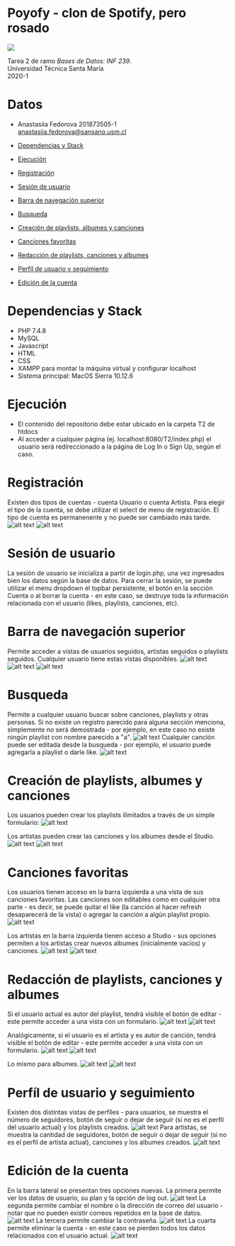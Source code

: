# Poyofy - clon de Spotify, pero rosado
![](https://i.redd.it/numywxxyp2p21.jpg)

Tarea 2 de ramo *Bases de Datos: INF 239*.  
Universidad Técnica Santa María  
2020-1

# Datos
- Anastasiia Fedorova  201873505-1  
<anastasiia.fedorova@sansano.usm.cl>

- [Dependencias y Stack](#dependencias-y-stack)
- [Ejecución](#ejecuci-n)
- [Registración](#registraci-n)
- [Sesión de usuario](#sesi-n-de-usuario)
- [Barra de navegación superior](#barra-de-navegaci-n-superior)
- [Busqueda](#busqueda)
- [Creación de playlists, albumes y canciones](#creaci-n-de-playlists--albumes-y-canciones)
- [Canciones favoritas](#canciones-favoritas)
- [Redacción de playlists, canciones y albumes](#redacci-n-de-playlists--canciones-y-albumes)
- [Perfíl de usuario y seguimiento](#perf-l-de-usuario-y-seguimiento)
- [Edición de la cuenta](#edici-n-de-la-cuenta)

# Dependencias y Stack
- PHP 7.4.8
- MySQL
- Javascript
- HTML
- CSS
- XAMPP para montar la máquina virtual y configurar localhost
- Sistema principal: MacOS Sierra 10.12.6

# Ejecución
- El contenido del repositorio debe estar ubicado en la carpeta T2 de htdocs
- Al acceder a cualquier página (ej. localhost:8080/T2/index.php) el usuario será redireccionado a la página de Log In o Sign Up, según el caso.

# Registración
Existen dos tipos de cuentas - cuenta Usuario o cuenta Artista. Para elegir el tipo de la cuenta, se debe utilizar el select de menu de registración. El tipo de cuenta es permanenente y no puede ser cambiado más tarde.
![alt text](misc/register.png)
![alt text](misc/register_usertype.png)

# Sesión de usuario
La sesión de usuario se inicializa a partir de login.php, una vez ingresados bien los datos según la base de datos.
Para cerrar la sesión, se puede utilizar el menu dropdown el topbar persistente, el botón en la sección Cuenta o al borrar la cuenta - en este caso, se destruye toda la información relacionada con el usuario (likes, playlists, canciones, etc).

# Barra de navegación superior
Permite acceder a vistas de usuarios seguidos, artistas seguidos o playlists seguidos. Cualquier usuario tiene estas vistas disponibles.
![alt text](misc/followed_users.png)
![alt text](misc/followed_artists.png)
![alt text](misc/followed_playlists.png)

# Busqueda
Permite a cualquier usuario buscar sobre canciones, playlists y otras personas. Si no existe un registro parecido para alguna sección menciona, simplemente no será demostrada - por ejemplo, en este caso no existe ningún playlist con nombre parecido a "a".
![alt text](misc/search.png)
Cualquier canción puede ser editada desde la busqueda - por ejemplo, el usuario puede agregarla a playlist o darle like.
![alt text](misc/edit_search.png)

# Creación de playlists, albumes y canciones
Los usuarios pueden crear los playlists ilimitados a través de un simple formulario:
![alt text](misc/new_play.png)

Los artistas pueden crear las canciones y los albumes desde el Studio.
![alt text](misc/new_song.png)
![alt text](misc/new_album.png)

# Canciones favoritas 
Los usuarios tienen acceso en la barra izquierda a una vista de sus canciones favoritas. Las canciones son editables como en cualquier otra parte - es decir, se puede quitar el like (la canción al hacer refresh desaparecerá de la vista) o agregar la canción a algún playlist propio.
![alt text](misc/favsong.png)

Los artistas en la barra izquierda tienen acceso a Studio - sus opciones permiten a los artistas crear nuevos albumes (inicialmente vacíos) y canciones.
![alt text](misc/new_album.png)
![alt text](misc/new_song.png)

# Redacción de playlists, canciones y albumes
Si el usuario actual es autor del playlist, tendrá visible el botón de editar - este permite acceder a una vista con un formulario.
![alt text](misc/edit_play1.png)
![alt text](misc/edit_play2.png)

Analógicamente, si el usuario es el artista y es autor de canción, tendrá visible el botón de editar - este permite acceder a una vista con un formulario.
![alt text](misc/edit_song1.png)
![alt text](misc/edit_song2.png)

Lo mismo para albumes.
![alt text](misc/edit_album1.png)
![alt text](misc/edit_album2.png)

# Perfíl de usuario y seguimiento
Existen dos distintas vistas de perfiles - para usuarios, se muestra el número de seguidores, botón de seguir o dejar de seguir (si no es el perfil del usuario actual) y los playlists creados.
![alt text](misc/profile_user.png)
Para artistas, se muestra la cantidad de seguidores, botón de seguir o dejar de seguir (si no es el perfil de artista actual), canciones y los albumes creados.
![alt text](misc/profile_artist.png)

# Edición de la cuenta
En la barra lateral se presentan tres opciones nuevas. La primera permite ver los datos de usuario, su plan y la opción de log out.
![alt text](misc/cuenta1.png)
La segunda permite cambiar el nombre o la dirección de correo del usuario - notar que no pueden existir correos repetidos en la base de datos.
![alt text](misc/cuenta2.png)
La tercera permite cambiar la contraseña.
![alt text](misc/cuenta3.png)
La cuarta permite eliminar la cuenta - en este caso se pierden todos los datos relacionados con el usuario actual.
![alt text](misc/cuenta4.png)
